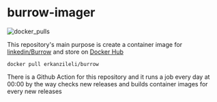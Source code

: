 # burrow-imager

![docker_pulls](https://img.shields.io/docker/pulls/erkanzileli/burrow)

This repository's main purpose is create a container image for [linkedin/Burrow](https://github.com/linkedin/Burrow) and store on [Docker Hub](https://hub.docker.com/r/erkanzileli/burrow)

```
docker pull erkanzileli/burrow
```

There is a Github Action for this repository and it runs a job every day at 00:00 by the way checks new releases and builds container images for every new releases
